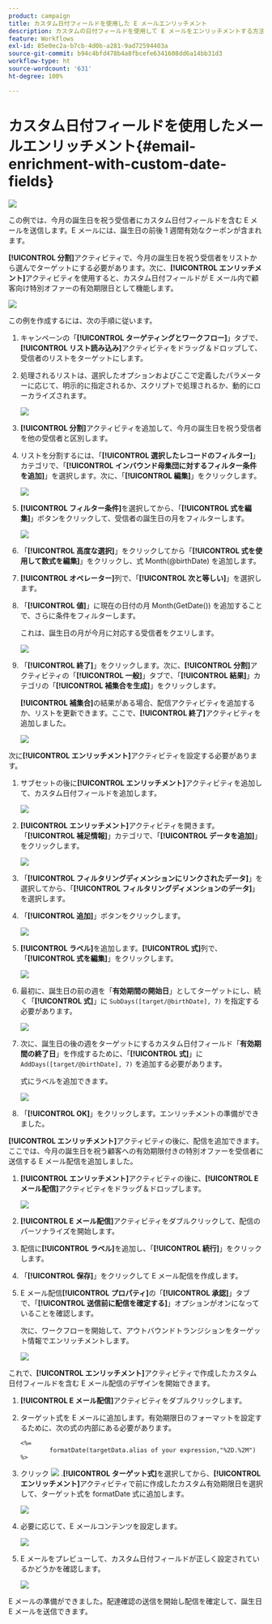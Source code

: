 ```yaml
---
product: campaign
title: カスタム日付フィールドを使用した E メールエンリッチメント
description: カスタムの日付フィールドを使用して E メールをエンリッチメントする方法を説明します
feature: Workflows
exl-id: 85e0ec2a-b7cb-4d0b-a281-9ad72594403a
source-git-commit: b94c4bfd478b4a8fbcefe6341608dd6a14bb31d3
workflow-type: ht
source-wordcount: '631'
ht-degree: 100%

---
```


# カスタム日付フィールドを使用したメールエンリッチメント{#email-enrichment-with-custom-date-fields}

![](../../assets/common.svg)

この例では、今月の誕生日を祝う受信者にカスタム日付フィールドを含む E メールを送信します。E メールには、誕生日の前後 1 週間有効なクーポンが含まれます。

**[!UICONTROL 分割]**&#x200B;アクティビティで、今月の誕生日を祝う受信者をリストから選んでターゲットにする必要があります。次に、**[!UICONTROL エンリッチメント]**&#x200B;アクティビティを使用すると、カスタム日付フィールドが E メール内で顧客向け特別オファーの有効期限日として機能します。

![](assets/uc_enrichment.png)

この例を作成するには、次の手順に従います。

1. キャンペーンの「**[!UICONTROL ターゲティングとワークフロー]**」タブで、**[!UICONTROL リスト読み込み]**&#x200B;アクティビティをドラッグ＆ドロップして、受信者のリストをターゲットにします。
1. 処理されるリストは、選択したオプションおよびここで定義したパラメーターに応じて、明示的に指定されるか、スクリプトで処理されるか、動的にローカライズされます。

   ![](assets/uc_enrichment_1.png)

1. **[!UICONTROL 分割]**&#x200B;アクティビティを追加して、今月の誕生日を祝う受信者を他の受信者と区別します。
1. リストを分割するには、「**[!UICONTROL 選択したレコードのフィルター]**」カテゴリで、「**[!UICONTROL インバウンド母集団に対するフィルター条件を追加]**」を選択します。次に、「**[!UICONTROL 編集]**」をクリックします。

   ![](assets/uc_enrichment_2.png)

1. **[!UICONTROL フィルター条件]**&#x200B;を選択してから、「**[!UICONTROL 式を編集]**」ボタンをクリックして、受信者の誕生日の月をフィルターします。

   ![](assets/uc_enrichment_3.png)

1. 「**[!UICONTROL 高度な選択]**」をクリックしてから「**[!UICONTROL 式を使用して数式を編集]**」をクリックし、式 Month(@birthDate) を追加します。
1. **[!UICONTROL オペレーター]**&#x200B;列で、「**[!UICONTROL 次と等しい]**」を選択します。
1. 「**[!UICONTROL 値]**」に現在の日付の月 Month(GetDate()) を追加することで、さらに条件をフィルターします。

   これは、誕生日の月が今月に対応する受信者をクエリします。

   ![](assets/uc_enrichment_4.png)

1. 「**[!UICONTROL 終了]**」をクリックします。次に、**[!UICONTROL 分割]**&#x200B;アクティビティの「**[!UICONTROL 一般]**」タブで、「**[!UICONTROL 結果]**」カテゴリの「**[!UICONTROL 補集合を生成]**」をクリックします。

   **[!UICONTROL 補集合]**&#x200B;の結果がある場合、配信アクティビティを追加するか、リストを更新できます。ここで、**[!UICONTROL 終了]**&#x200B;アクティビティを追加しました。

   ![](assets/uc_enrichment_6.png)

次に&#x200B;**[!UICONTROL エンリッチメント]**&#x200B;アクティビティを設定する必要があります。

1. サブセットの後に&#x200B;**[!UICONTROL エンリッチメント]**&#x200B;アクティビティを追加して、カスタム日付フィールドを追加します。

   ![](assets/uc_enrichment_7.png)

1. **[!UICONTROL エンリッチメント]**&#x200B;アクティビティを開きます。「**[!UICONTROL 補足情報]**」カテゴリで、「**[!UICONTROL データを追加]**」をクリックします。

   ![](assets/uc_enrichment_8.png)

1. 「**[!UICONTROL フィルタリングディメンションにリンクされたデータ]**」を選択してから、「**[!UICONTROL フィルタリングディメンションのデータ]**」を選択します。
1. 「**[!UICONTROL 追加]**」ボタンをクリックします。

   ![](assets/uc_enrichment_9.png)

1. **[!UICONTROL ラベル]**&#x200B;を追加します。**[!UICONTROL 式]**&#x200B;列で、「**[!UICONTROL 式を編集]**」をクリックします。

   ![](assets/uc_enrichment_10.png)

1. 最初に、誕生日の前の週を「**有効期間の開始日**」としてターゲットにし、続く「**[!UICONTROL 式]**」に `SubDays([target/@birthDate], 7)` を指定する必要があります。

   ![](assets/uc_enrichment_11.png)

1. 次に、誕生日の後の週をターゲットにするカスタム日付フィールド「**有効期間の終了日**」を作成するために、「**[!UICONTROL 式]**」に `AddDays([target/@birthDate], 7)` を追加する必要があります。

   式にラベルを追加できます。

   ![](assets/uc_enrichment_12.png)

1. 「**[!UICONTROL OK]**」をクリックします。エンリッチメントの準備ができました。

**[!UICONTROL エンリッチメント]**&#x200B;アクティビティの後に、配信を追加できます。ここでは、今月の誕生日を祝う顧客への有効期限付きの特別オファーを受信者に送信する E メール配信を追加しました。

1. **[!UICONTROL エンリッチメント]**&#x200B;アクティビティの後に、**[!UICONTROL E メール配信]**&#x200B;アクティビティをドラッグ＆ドロップします。

   ![](assets/uc_enrichment_15.png)

1. **[!UICONTROL E メール配信]**&#x200B;アクティビティをダブルクリックして、配信のパーソナライズを開始します。
1. 配信に&#x200B;**[!UICONTROL ラベル]**&#x200B;を追加し、「**[!UICONTROL 続行]**」をクリックします。
1. 「**[!UICONTROL 保存]**」をクリックして E メール配信を作成します。
1. E メール配信&#x200B;**[!UICONTROL プロパティ]**&#x200B;の「**[!UICONTROL 承認]**」タブで、「**[!UICONTROL 送信前に配信を確定する]**」オプションがオンになっていることを確認します。

   次に、ワークフローを開始して、アウトバウンドトランジションをターゲット情報でエンリッチメントします。

   ![](assets/uc_enrichment_18.png)

これで、**[!UICONTROL エンリッチメント]**&#x200B;アクティビティで作成したカスタム日付フィールドを含む E メール配信のデザインを開始できます。

1. **[!UICONTROL E メール配信]**&#x200B;アクティビティをダブルクリックします。
1. ターゲット式を E メールに追加します。有効期限日のフォーマットを設定するために、次の式の内部にある必要があります。

   ```
   <%=
           formatDate(targetData.alias of your expression,"%2D.%2M")  %>
   ```

1. クリック ![](assets/uc_enrichment_16.png) .**[!UICONTROL ターゲット式]**&#x200B;を選択してから、**[!UICONTROL エンリッチメント]**&#x200B;アクティビティで前に作成したカスタム有効期限日を選択して、ターゲット式を formatDate 式に追加します。

   ![](assets/uc_enrichment_19.png)

1. 必要に応じて、E メールコンテンツを設定します。

   ![](assets/uc_enrichment_17.png)

1. E メールをプレビューして、カスタム日付フィールドが正しく設定されているかどうかを確認します。

   ![](assets/uc_enrichment_20.png)

E メールの準備ができました。配達確認の送信を開始し配信を確定して、誕生日 E メールを送信できます。
